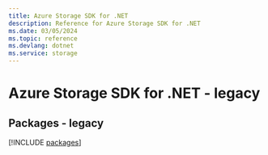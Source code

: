 ```yaml
---
title: Azure Storage SDK for .NET
description: Reference for Azure Storage SDK for .NET
ms.date: 03/05/2024
ms.topic: reference
ms.devlang: dotnet
ms.service: storage
---
```

# Azure Storage SDK for .NET - legacy
## Packages - legacy
[!INCLUDE [packages](storage-index.md)]